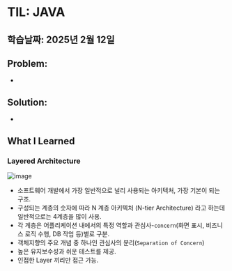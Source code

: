 # TIL: JAVA
## 학습날짜: 2025년 2월 12일

## Problem:
- 

## Solution:
- 

## What I Learned

### Layered Architecture
![image](https://github.com/user-attachments/assets/2ea027b2-4c1a-4a6b-8d5b-22ece34d270b)

- 소프트웨어 개발에서 가장 일반적으로 널리 사용되는 아키텍처, 가장 기본이 되는 구조.
- 구성되는 계층의 숫자에 따라 N 계층 아키텍처 (N-tier Architecture) 라고 하는데 일반적으로는 4계층을 많이 사용.
- 각 계층은 어플리케이션 내에서의 특정 역할과 관심사-`concern`(화면 표시, 비즈니스 로직 수행, DB 작업 등)별로 구분.
- 객체지향의 주요 개념 중 하나인 관심사의 분리(`Separation of Concern`)
- 높은 유지보수성과 쉬운 테스트를 제공.
- 인접한 Layer 끼리만 접근 가능.
